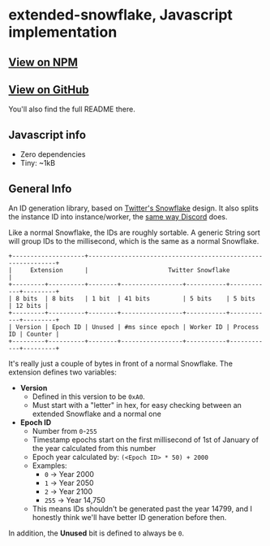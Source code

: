 # extended-snowflake, Javascript implementation

## [View on NPM](https://www.npmjs.com/package/extended-snowflake)

## [View on GitHub](https://github.com/s-thom/extended-snowflake)

You'll also find the full README there.

## Javascript info

* Zero dependencies
* Tiny: ~1kB

## General Info

An ID generation library, based on [Twitter's Snowflake](https://github.com/twitter/snowflake/tree/snowflake-2010) design. It also splits the instance ID into instance/worker, the [same way Discord](https://discordapp.com/developers/docs/reference#snowflakes) does.

Like a normal Snowflake, the IDs are roughly sortable. A generic String sort will group IDs to the millisecond, which is the same as a normal Snowflake.

```
+--------------------+-------------------------------------------------------------+
|     Extension      |                      Twitter Snowflake                      |
+---------+----------+--------+-----------------+-----------+------------+---------+
| 8 bits  | 8 bits   | 1 bit  | 41 bits         | 5 bits    | 5 bits     | 12 bits |
+---------+----------+--------+-----------------+-----------+------------+---------+
| Version | Epoch ID | Unused | #ms since epoch | Worker ID | Process ID | Counter |
+---------+----------+--------+-----------------+-----------+------------+---------+
```

It's really just a couple of bytes in front of a normal Snowflake. The extension defines two variables:

* **Version**  
  * Defined in this version to be `0xA0`.
  * Must start with a "letter" in hex, for easy checking between an extended Snowflake and a normal one
* **Epoch ID**  
  * Number from `0`-`255`
  * Timestamp epochs start on the first millisecond of 1st of January of the year calculated from this number
  * Epoch year calculated by: `(<Epoch ID> * 50) + 2000`
  * Examples:  
    * `0` -> Year 2000
    * `1` -> Year 2050
    * `2` -> Year 2100
    * `255` -> Year 14,750
  * This means IDs shouldn't be generated past the year 14799, and I honestly think we'll have better ID generation before then.

In addition, the **Unused** bit is defined to always be `0`.

